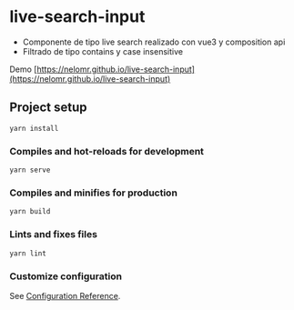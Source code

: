 # live-search-input
- Componente de tipo live search realizado con vue3 y composition api
- Filtrado de tipo contains y case insensitive

Demo [https://nelomr.github.io/live-search-input](https://nelomr.github.io/live-search-input)

## Project setup
```
yarn install
```

### Compiles and hot-reloads for development
```
yarn serve
```

### Compiles and minifies for production
```
yarn build
```

### Lints and fixes files
```
yarn lint
```

### Customize configuration
See [Configuration Reference](https://cli.vuejs.org/config/).
